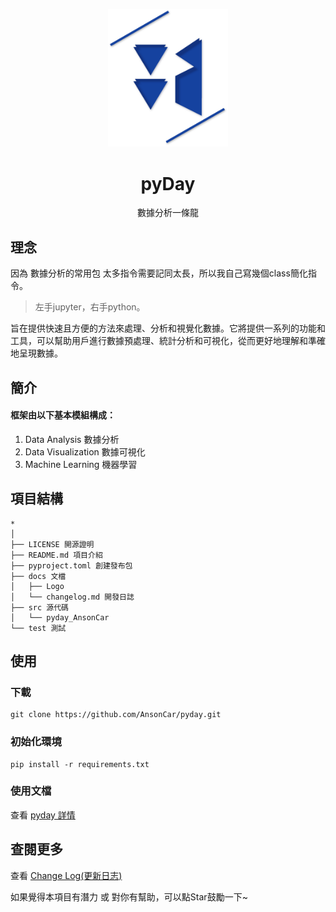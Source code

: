 <p align="center">
    <img width="192px" src="./doc/Logo/AnsonLogo01.png" >
</p>
<h1 align="center"><b>pyDay</b></h1>

<p align="center">數據分析一條龍</p>
<p align="center"></p>

## 理念
因為 數據分析的常用包 太多指令需要記同太長，所以我自己寫幾個class簡化指令。
> 左手jupyter，右手python。

旨在提供快速且方便的方法來處理、分析和視覺化數據。它將提供一系列的功能和工具，可以幫助用戶進行數據預處理、統計分析和可視化，從而更好地理解和準確地呈現數據。
<!-- This Python package aims to provide fast and convenient methods for processing, analyzing, and visualizing data. It will offer a range of features and tools to assist users in data preprocessing, statistical analysis, and visualization, enabling them to better understand and accurately present their data. -->

## 簡介
#### 框架由以下基本模組構成：
1. Data Analysis 數據分析
2. Data Visualization 數據可視化
3. Machine Learning 機器學習

## 項目結構
```
*
│
├── LICENSE 開源證明
├── README.md 項目介紹
├── pyproject.toml 創建發布包
├── docs 文檔
│   ├── Logo
│   └── changelog.md 開發日誌
├── src 源代碼
│   └── pyday_AnsonCar
└── test 測試
```

## 使用
### 下載
```
git clone https://github.com/AnsonCar/pyday.git
```

### 初始化環境
```
pip install -r requirements.txt
```

### 使用文檔
查看 [pyday 詳情](https://ansoncar.github.io/ReferenceData/Document/pyday.html)

## 查閱更多
查看 [Change Log(更新日志)](doc/changelog.md) 

如果覺得本項目有潛力 或 對你有幫助，可以點Star鼓勵一下~